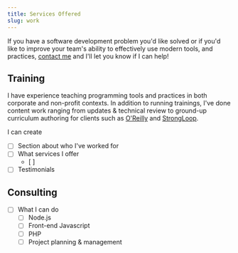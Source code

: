 ```yaml
---
title: Services Offered
slug: work
---
```


If you have a software development problem you'd like solved or if you'd like to
improve your team's ability to effectively use modern tools, and practices,
[contact me](/contact) and I'll let you know if I can help!

## Training

I have experience teaching programming tools and practices in both corporate and
non-profit contexts. In addition to running trainings, I've done content work
ranging from updates & technical review to ground-up curriculum authoring for
clients such as
[O'Reilly](conferences.oreilly.com/fluent/javascript-html-us/public/schedule/detail/47786)
and [StrongLoop](https://strongloop.com/node-js/training/galvanize-2015/).

I can create 


* [ ] Section about who I've worked for
* [ ] What services I offer
  * [ ] 
* [ ] Testimonials

## Consulting
* [ ] What I can do
  * [ ] Node.js
  * [ ] Front-end Javascript
  * [ ] PHP
  * [ ] Project planning & management
